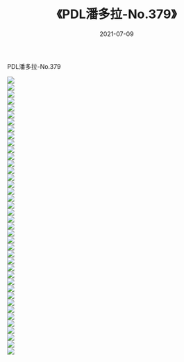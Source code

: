 ﻿---
layout: post
title:  《PDL潘多拉-No.379》
date:   2021-07-09
img: http://img.660000.xyz/Sharelink/网络美图/2021/PDL潘多拉-No.379/000.jpg
categories: [美女, 清纯, 唯美]
---

PDL潘多拉-No.379

  ![](http://img.660000.xyz/Sharelink/网络美图/2021/PDL潘多拉-No.379/001.jpg) <br> ![](http://img.660000.xyz/Sharelink/网络美图/2021/PDL潘多拉-No.379/002.jpg) <br> ![](http://img.660000.xyz/Sharelink/网络美图/2021/PDL潘多拉-No.379/003.jpg) <br> ![](http://img.660000.xyz/Sharelink/网络美图/2021/PDL潘多拉-No.379/004.jpg) <br> ![](http://img.660000.xyz/Sharelink/网络美图/2021/PDL潘多拉-No.379/005.jpg) <br> ![](http://img.660000.xyz/Sharelink/网络美图/2021/PDL潘多拉-No.379/006.jpg) <br> ![](http://img.660000.xyz/Sharelink/网络美图/2021/PDL潘多拉-No.379/007.jpg) <br> ![](http://img.660000.xyz/Sharelink/网络美图/2021/PDL潘多拉-No.379/008.jpg) <br> ![](http://img.660000.xyz/Sharelink/网络美图/2021/PDL潘多拉-No.379/009.jpg) <br> ![](http://img.660000.xyz/Sharelink/网络美图/2021/PDL潘多拉-No.379/010.jpg) <br> ![](http://img.660000.xyz/Sharelink/网络美图/2021/PDL潘多拉-No.379/011.jpg) <br> ![](http://img.660000.xyz/Sharelink/网络美图/2021/PDL潘多拉-No.379/012.jpg) <br> ![](http://img.660000.xyz/Sharelink/网络美图/2021/PDL潘多拉-No.379/013.jpg) <br> ![](http://img.660000.xyz/Sharelink/网络美图/2021/PDL潘多拉-No.379/014.jpg) <br> ![](http://img.660000.xyz/Sharelink/网络美图/2021/PDL潘多拉-No.379/015.jpg) <br> ![](http://img.660000.xyz/Sharelink/网络美图/2021/PDL潘多拉-No.379/016.jpg) <br> ![](http://img.660000.xyz/Sharelink/网络美图/2021/PDL潘多拉-No.379/017.jpg) <br> ![](http://img.660000.xyz/Sharelink/网络美图/2021/PDL潘多拉-No.379/018.jpg) <br> ![](http://img.660000.xyz/Sharelink/网络美图/2021/PDL潘多拉-No.379/019.jpg) <br> ![](http://img.660000.xyz/Sharelink/网络美图/2021/PDL潘多拉-No.379/020.jpg) <br> ![](http://img.660000.xyz/Sharelink/网络美图/2021/PDL潘多拉-No.379/021.jpg) <br> ![](http://img.660000.xyz/Sharelink/网络美图/2021/PDL潘多拉-No.379/022.jpg) <br> ![](http://img.660000.xyz/Sharelink/网络美图/2021/PDL潘多拉-No.379/023.jpg) <br> ![](http://img.660000.xyz/Sharelink/网络美图/2021/PDL潘多拉-No.379/024.jpg) <br> ![](http://img.660000.xyz/Sharelink/网络美图/2021/PDL潘多拉-No.379/025.jpg) <br> ![](http://img.660000.xyz/Sharelink/网络美图/2021/PDL潘多拉-No.379/026.jpg) <br> ![](http://img.660000.xyz/Sharelink/网络美图/2021/PDL潘多拉-No.379/027.jpg) <br> ![](http://img.660000.xyz/Sharelink/网络美图/2021/PDL潘多拉-No.379/028.jpg) <br> ![](http://img.660000.xyz/Sharelink/网络美图/2021/PDL潘多拉-No.379/029.jpg) <br> ![](http://img.660000.xyz/Sharelink/网络美图/2021/PDL潘多拉-No.379/030.jpg) <br> ![](http://img.660000.xyz/Sharelink/网络美图/2021/PDL潘多拉-No.379/031.jpg) <br> ![](http://img.660000.xyz/Sharelink/网络美图/2021/PDL潘多拉-No.379/032.jpg) <br> ![](http://img.660000.xyz/Sharelink/网络美图/2021/PDL潘多拉-No.379/033.jpg) <br> ![](http://img.660000.xyz/Sharelink/网络美图/2021/PDL潘多拉-No.379/034.jpg) <br> ![](http://img.660000.xyz/Sharelink/网络美图/2021/PDL潘多拉-No.379/035.jpg) <br> ![](http://img.660000.xyz/Sharelink/网络美图/2021/PDL潘多拉-No.379/036.jpg) <br> ![](http://img.660000.xyz/Sharelink/网络美图/2021/PDL潘多拉-No.379/037.jpg) <br> ![](http://img.660000.xyz/Sharelink/网络美图/2021/PDL潘多拉-No.379/038.jpg) <br> ![](http://img.660000.xyz/Sharelink/网络美图/2021/PDL潘多拉-No.379/039.jpg) <br> ![](http://img.660000.xyz/Sharelink/网络美图/2021/PDL潘多拉-No.379/040.jpg) <br>